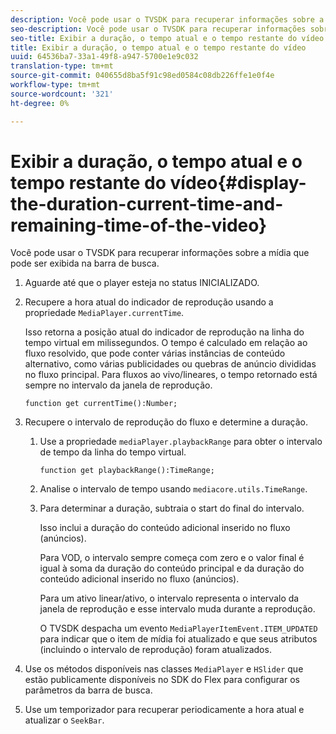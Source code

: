 ```yaml
---
description: Você pode usar o TVSDK para recuperar informações sobre a mídia que pode ser exibida na barra de busca.
seo-description: Você pode usar o TVSDK para recuperar informações sobre a mídia que pode ser exibida na barra de busca.
seo-title: Exibir a duração, o tempo atual e o tempo restante do vídeo
title: Exibir a duração, o tempo atual e o tempo restante do vídeo
uuid: 64536ba7-33a1-49f8-a947-5700e1e9c032
translation-type: tm+mt
source-git-commit: 040655d8ba5f91c98ed0584c08db226ffe1e0f4e
workflow-type: tm+mt
source-wordcount: '321'
ht-degree: 0%

---
```



# Exibir a duração, o tempo atual e o tempo restante do vídeo{#display-the-duration-current-time-and-remaining-time-of-the-video}

Você pode usar o TVSDK para recuperar informações sobre a mídia que pode ser exibida na barra de busca.

1. Aguarde até que o player esteja no status INICIALIZADO.
1. Recupere a hora atual do indicador de reprodução usando a propriedade `MediaPlayer.currentTime`.

   Isso retorna a posição atual do indicador de reprodução na linha do tempo virtual em milissegundos. O tempo é calculado em relação ao fluxo resolvido, que pode conter várias instâncias de conteúdo alternativo, como várias publicidades ou quebras de anúncio divididas no fluxo principal. Para fluxos ao vivo/lineares, o tempo retornado está sempre no intervalo da janela de reprodução.

   ```
   function get currentTime():Number;
   ```

1. Recupere o intervalo de reprodução do fluxo e determine a duração.
   1. Use a propriedade `mediaPlayer.playbackRange` para obter o intervalo de tempo da linha do tempo virtual.

      ```
      function get playbackRange():TimeRange;
      ```

   1. Analise o intervalo de tempo usando `mediacore.utils.TimeRange`.
   1. Para determinar a duração, subtraia o start do final do intervalo.

      Isso inclui a duração do conteúdo adicional inserido no fluxo (anúncios).

      Para VOD, o intervalo sempre começa com zero e o valor final é igual à soma da duração do conteúdo principal e da duração do conteúdo adicional inserido no fluxo (anúncios).

      Para um ativo linear/ativo, o intervalo representa o intervalo da janela de reprodução e esse intervalo muda durante a reprodução.

      O TVSDK despacha um evento `MediaPlayerItemEvent.ITEM_UPDATED` para indicar que o item de mídia foi atualizado e que seus atributos (incluindo o intervalo de reprodução) foram atualizados.

1. Use os métodos disponíveis nas classes `MediaPlayer` e `HSlider` que estão publicamente disponíveis no SDK do Flex para configurar os parâmetros da barra de busca.

1. Use um temporizador para recuperar periodicamente a hora atual e atualizar o `SeekBar`.
